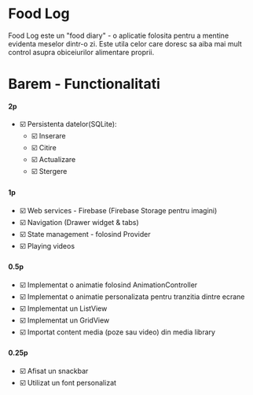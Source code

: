 # Food Log

Food Log este un "food diary" - o aplicatie folosita pentru a mentine evidenta meselor dintr-o zi. Este utila celor care doresc sa aiba mai mult control asupra obiceiurilor alimentare proprii.

# Barem - Functionalitati

#### 2p
* ☑️ Persistenta datelor(SQLite):
  * ☑️ Inserare
  * ☑️ Citire
  * ☑️ Actualizare
  * ☑️ Stergere

#### 1p
* ☑️ Web services - Firebase (Firebase Storage pentru imagini)
* ☑️ Navigation (Drawer widget & tabs)
* ☑️ State management - folosind Provider
* ☑️ Playing videos

#### 0.5p
* ☑️ Implementat o animatie folosind AnimationController
* ☑️ Implementat o animatie personalizata pentru tranzitia dintre ecrane
* ☑️ Implementat un ListView
* ☑️ Implementat un GridView
* ☑️ Importat content media (poze sau video) din media library

#### 0.25p
* ☑️ Afisat un snackbar
* ☑️ Utilizat un font personalizat